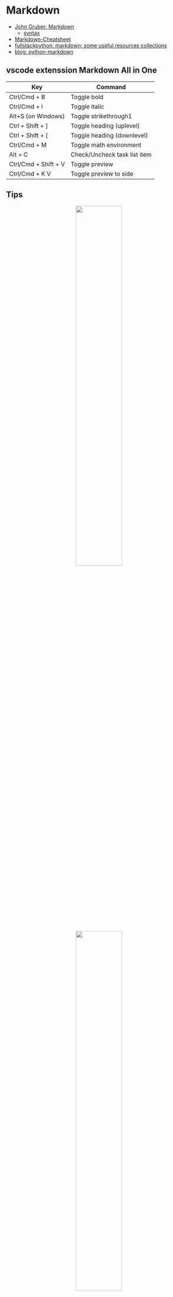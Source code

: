 # Markdown

- [John Gruber: Markdown](https://daringfireball.net/projects/markdown/)
  - [syntax](https://daringfireball.net/projects/markdown/syntax)
- [Markdown-Cheatsheet](https://github.com/adam-p/markdown-here/wiki/Markdown-Cheatsheet)
- [fullstackpython: markdown; some useful resources collections](https://www.fullstackpython.com/markdown.html)
- [blog: python-markdown](https://www.honeybadger.io/blog/python-markdown/)

## vscode extenssion Markdown All in One

| Key                  | Command                      |
| -------------------- | ---------------------------- |
| Ctrl/Cmd + B         | Toggle bold                  |
| Ctrl/Cmd + I         | Toggle italic                |
| Alt+S (on Windows)   | Toggle strikethrough1        |
| Ctrl + Shift + ]     | Toggle heading (uplevel)     |
| Ctrl + Shift + [     | Toggle heading (downlevel)   |
| Ctrl/Cmd + M         | Toggle math environment      |
| Alt + C              | Check/Uncheck task list item |
| Ctrl/Cmd + Shift + V | Toggle preview               |
| Ctrl/Cmd + K V       | Toggle preview to side       |

## Tips

<p align="center"> <img src="https://github-readme-stats.vercel.app/api/top-langs/?username=houhuawei23&layout=compact" width=50%/> </p>

<p align="center"> <img src="img" width=50%/> </p>

- [Complete list of github markdown emoji markup](https://gist.github.com/rxaviers/7360908)
- [developer-icons](https://github.com/xandemon/developer-icons)
- [devicon](https://devicon.dev/)

## Markdown Parser

- [marked: js, ts](https://github.com/markedjs/marked)
- [markdown-it: js](https://github.com/markdown-it/markdown-it)

python:

- [Python-Markdown: A Python implementation of John Gruber’s Markdown with Extension support.](https://github.com/Python-Markdown/markdown)
- [mistune: py](https://github.com/lepture/mistune)
- [mistletoe: py; md -> html/latex/ast/md](https://github.com/miyuchina/mistletoe)
- [markdown-it-py](https://github.com/executablebooks/markdown-it-py)
- [marko: python](https://github.com/frostming/marko)
- [markdown-worker-python: a versatile Python module for parsing, reading, and writing Markdown files.](https://github.com/mantreshkhurana/markdown-worker-python)
- [mrkdwn_analysis](https://github.com/yannbanas/mrkdwn_analysis)
  - mrkdwn_analysis is a Python library for analyzing Markdown files. It extracts and categorizes Markdown elements like headers, sections, links, images, etc. Ideal for data analysis, content generation, and tool-building that requires Markdown parsing.
- [mkreports](https://github.com/hhoeflin/mkreports)

## Misc

- [markdown-here: Google Chrome, Firefox, and Thunderbird extension that lets you write email in Markdown and render it before sending.](https://github.com/adam-p/markdown-here)
